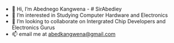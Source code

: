 - 👋 Hi, I’m Abednego Kangwena - # SirAbediey
- 👀 I’m interested in Studying Computer Hardware and Electronics
- 💞️ I’m looking to collaborate on Intergrated Chip Developers and Electronics Gurus
- 📫 email me at abedkangwena@gmail.com
